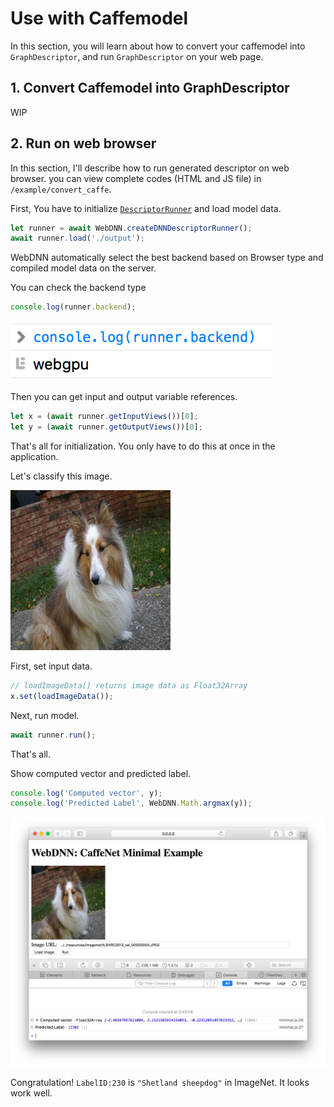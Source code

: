 # Use with Caffemodel

In this section, you will learn about how to convert your caffemodel
into `GraphDescriptor`, and run `GraphDescriptor` on your web page.

## 1. Convert Caffemodel into GraphDescriptor

WIP

## 2. Run on web browser

In this section, I'll describe how to run generated descriptor on web browser. 
you can view complete codes (HTML and JS file) in `/example/convert_caffe`.

First, You have to initialize [`DescriptorRunner`](../api_reference/descriptor_runner/interfaces/webdnn.dnndescriptorrunner.html) 
and load model data.

```js
let runner = await WebDNN.createDNNDescriptorRunner();
await runner.load('./output');
```

WebDNN automatically select the best backend based on Browser type and 
compiled model data on the server.

You can check the backend type

```js
console.log(runner.backend);
```

![backend](../_static/tutorial/check_backend.png)

Then you can get input and output variable references.

```js
let x = (await runner.getInputViews())[0];
let y = (await runner.getOutputViews())[0];
```

That's all for initialization. You only have to do this at once in the application.

Let's classify this image.

![sample image](../_static/tutorial/sample_image.jpeg)

First, set input data.

```js
// loadImageData() returns image data as Float32Array
x.set(loadImageData());
```

Next, run model.

```js
await runner.run();
```

That's all.

Show computed vector and predicted label.

```js
console.log('Computed vector', y);
console.log('Predicted Label', WebDNN.Math.argmax(y));
```

![result](../_static/tutorial/result.png)

Congratulation! `LabelID:230` is `"Shetland sheepdog"` in ImageNet. It looks work well.
